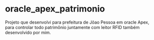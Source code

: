 # oracle_apex_patrimonio
Projeto que desenvolvi para prefeitura de Jõao Pessoa em oracle Apex, para controlar todo patrimônio juntamente com leitor RFID também desenvolvido por mim.
